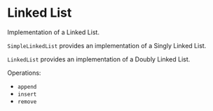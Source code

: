 Linked List
===========

Implementation of a Linked List.

`SimpleLinkedList` provides an implementation of a Singly Linked List.

`LinkedList` provides an implementation of a Doubly Linked List.

Operations:
 - `append`
 - `insert`
 - `remove`
